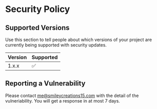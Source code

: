 # Security Policy

## Supported Versions

Use this section to tell people about which versions of your project are
currently being supported with security updates.

| Version | Supported          |
| ------- | ------------------ |
| 1.x.x   | :white_check_mark: |

## Reporting a Vulnerability
Please contact me@smileycreations15.com with the detail of the vulneriability.
You will get a response in at most 7 days.
